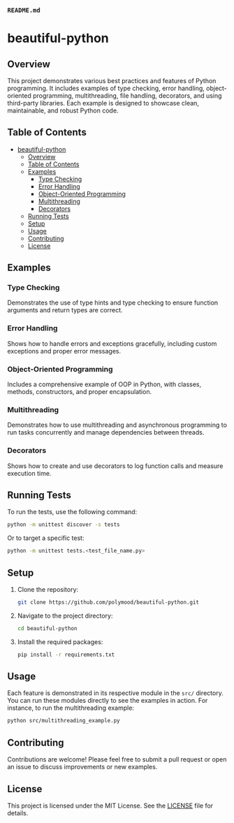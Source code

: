 ### `README.md`

# beautiful-python

## Overview

This project demonstrates various best practices and features of Python programming. It includes examples of type checking, error handling, object-oriented programming, multithreading, file handling, decorators, and using third-party libraries. Each example is designed to showcase clean, maintainable, and robust Python code.

## Table of Contents

- [beautiful-python](#beautiful-python)
  - [Overview](#overview)
  - [Table of Contents](#table-of-contents)
  - [Examples](#examples)
    - [Type Checking](#type-checking)
    - [Error Handling](#error-handling)
    - [Object-Oriented Programming](#object-oriented-programming)
    - [Multithreading](#multithreading)
    - [Decorators](#decorators)
  - [Running Tests](#running-tests)
  - [Setup](#setup)
  - [Usage](#usage)
  - [Contributing](#contributing)
  - [License](#license)

## Examples

### Type Checking

Demonstrates the use of type hints and type checking to ensure function arguments and return types are correct.

### Error Handling

Shows how to handle errors and exceptions gracefully, including custom exceptions and proper error messages.

### Object-Oriented Programming

Includes a comprehensive example of OOP in Python, with classes, methods, constructors, and proper encapsulation.

### Multithreading

Demonstrates how to use multithreading and asynchronous programming to run tasks concurrently and manage dependencies between threads.

### Decorators

Shows how to create and use decorators to log function calls and measure execution time.

## Running Tests

To run the tests, use the following command:

```sh
python -m unittest discover -s tests
```

Or to target a specific test:

```sh
python -m unittest tests.<test_file_name.py>
```

## Setup

1. Clone the repository:

   ```sh
   git clone https://github.com/polymood/beautiful-python.git
   ```

2. Navigate to the project directory:

   ```sh
   cd beautiful-python
   ```

3. Install the required packages:

   ```sh
   pip install -r requirements.txt
   ```

## Usage

Each feature is demonstrated in its respective module in the `src/` directory. You can run these modules directly to see the examples in action. For instance, to run the multithreading example:

```sh
python src/multithreading_example.py
```

## Contributing

Contributions are welcome! Please feel free to submit a pull request or open an issue to discuss improvements or new examples.

## License

This project is licensed under the MIT License. See the [LICENSE](LICENSE) file for details.

